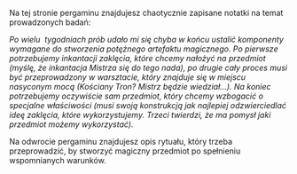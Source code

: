 <p>Na tej stronie pergaminu znajdujesz chaotycznie zapisane notatki na temat prowadzonych badań:</p>
<p><em>Po wielu&nbsp; tygodniach prób udało mi się chyba w końcu ustalić komponenty wymagane do stworzenia potężnego artefaktu magicznego. Po pierwsze potrzebujemy inkantacji zaklęcia, które chcemy nałożyć na przedmiot (myślę, że inkantacja Mistrza się do tego nada), po drugie cały proces musi być przeprowadzony w warsztacie, który znajduje się w miejscu nasyconym mocą (Kościany Tron? Mistrz będzie wiedział...). Na koniec potrzebujemy oczywiście sam przedmiot, który chcemy wzbogacić o specjalne właściwości (musi swoją konstrukcją jak najlepiej odzwierciedlać ideę zaklęcia, które wykorzystujemy. Trzeci twierdzi, że ma pomysł jaki przedmiot możemy wykorzystać).</em></p>
<p>Na odwrocie pergaminu znajdujesz opis rytuału, który trzeba przeprowadzić, by stworzyć magiczny przedmiot po spełnieniu wspomnianych warunków.</p>